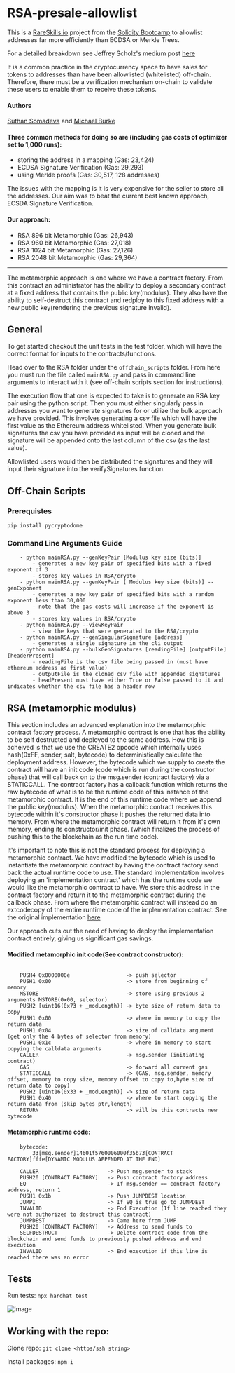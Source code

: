 # RSA-presale-allowlist
This is a [RareSkills.io](https://RareSkills.io) project from the [Solidity Bootcamp](https://www.rareskills.io/web3-blockchain-bootcamps-solidity) to allowlist addresses far more efficiently than ECDSA or Merkle Trees.

For a detailed breakdown see Jeffrey Scholz's medium post [here](https://medium.com/donkeverse/hardcore-gas-savings-in-nft-minting-part-2-signatures-vs-merkle-trees-917c43c59b07)

It is a common practice in the cryptocurrency space to have sales for tokens to addresses than have been allowlisted (whitelisted) off-chain. Therefore, there must be a verification mechanism on-chain to validate these users to enable them to receive these tokens.

#### Authors
[Suthan Somadeva](https://twitter.com/PeakyCryptos) and [Michael Burke](https://twitter.com/ThisIsMikeDB)

#### Three common methods for doing so are (including gas costs of optimizer set to 1,000 runs):
- storing the address in a mapping (Gas: 23,424) 
- ECDSA Signature Verification (Gas: 29,293) 
- using Merkle proofs (Gas: 30,517, 128 addresses) 

The issues with the mapping is it is very expensive for the seller to store all the addresses. Our aim was to beat
the current best known approach, ECSDA Signature Verification.

#### Our approach:
- RSA 896 bit Metamorphic  (Gas: 26,943)
- RSA 960 bit Metamorphic  (Gas: 27,018)
- RSA 1024 bit Metamorphic (Gas: 27,126)
- RSA 2048 bit Metamorphic (Gas: 29,364) 

<hr>

The metamorphic approach is one where we have a contract factory. From this contract an administrator has the ability to deploy a secondary contract at a fixed address that contains the public key(modulus). They also have the ability to self-destruct this contract and redploy to this fixed address with a new public key(rendering the previous signature invalid).

## General
To get started checkout the unit tests in the test folder, which will have the correct format for inputs to the contracts/functions.

Head over to the RSA folder under the `offchain_scripts` folder. From here you must run the file called `mainRSA.py` and pass in command line arguments to interact with it (see off-chain scripts section for instructions).

The execution flow that one is expected to take is to generate an RSA key pair using the python script. Then you must either singularly pass in addresses you want to generate signatures for or utilize the bulk approach we have provided. This involves generating a csv file which will have the first value as the Ethereum address whitelisted. When you generate bulk signatures the csv you have provided as input will be cloned and the signature will be appended onto the last column of the csv (as the last value). 

Allowlisted users would then be distributed the signatures and they will input their signature into the verifySignatures function.

## Off-Chain Scripts

### Prerequistes 

```
pip install pycryptodome
```

### Command Line Arguments Guide
```
    - python mainRSA.py --genKeyPair [Modulus key size (bits)]
        - generates a new key pair of specified bits with a fixed exponent of 3
        - stores key values in RSA/crypto
    - python mainRSA.py --genKeyPair [ Modulus key size (bits)] --genExponent
        - generates a new key pair of specified bits with a random exponent less than 30,000
        - note that the gas costs will increase if the exponent is above 3
        - stores key values in RSA/crypto
    - python mainRSA.py --viewKeyPair
        - view the keys that were generated to the RSA/crypto
    - python mainRSA.py --genSingularSignature [address]
        - generates a single signature in the cli output 
    - python mainRSA.py --bulkGenSignatures [readingFile] [outputFile] [headerPresent]
        - readingFile is the csv file being passed in (must have ethereum address as first value)
        - outputFile is the cloned csv file with appended signatures
        - headPresent must have either True or False passed to it and indicates whether the csv file has a header row
``` 
 
## RSA (metamorphic modulus)
This section includes an advanced explanation into the metamorphic contract factory process. A metamorphic contract is one that has the ability to be self destructed and deployed to the same address. How this is acheived is that we use the CREATE2 opcode which internally uses hash(0xFF, sender, salt, bytecode) to deterministically calculate the deployment address. However, the bytecode which we supply to create the contract will have an init code (code which is run during the constructor phase) that will call back on to the msg.sender (contract factory) via a STATICCALL. The contract factory has a callback function which returns the raw bytecode of what is to be the runtime code of this instance of the metamorphic contract. It is the end of this runtime code where we append the public key(modulus). When the metamorphic contract receives this bytecode within it's constructor phase it pushes the returned data into memory. From where the metamorphic contract will return it from it's own memory, ending its constructor/init phase. (which finalizes the process of pushing this to the blockchain as the run time code).

It's important to note this is not the standard process for deploying a metamorphic contract. We have modified the bytecode which is used to instantiate the metamorphic contract by having the contract factory send back the actual runtime code to use. The standard implementation involves deploying an 'implementation contract' which has the runtime code we would like the metamorphic contract to have. We store this address in the contract factory and return it to the metamorphic contract during the callback phase. From where the metamorphic contract will instead do an extcodecopy of the entire runtime code of the implementation contract. See the original implementation [here](https://github.com/0age/metamorphic)

Our approach cuts out the need of having to deploy the implementation contract entirely, giving us significant gas savings.

#### Modified metamorphic init code(See contract constructor):
```
 
    PUSH4 0x0000000e                  -> push selector
    PUSH1 0x00                        -> store from beginning of memory
    MSTORE                            -> store using previous 2 arguments MSTORE(0x00, selector)
    PUSH2 [uint16(0x73 + _modLength)] -> byte size of return data to copy 
    PUSH1 0x00                        -> where in memory to copy the return data
    PUSH1 0x04                        -> size of calldata argument (get only the 4 bytes of selector from memory)  
    PUSH1 0x1c                        -> where in memory to start copying the calldata arguments
    CALLER                            -> msg.sender (initiating contract)
    GAS                               -> forward all current gas
    STATICCALL                        -> (GAS, msg.sender, memory offset, memory to copy size, memory offset to copy to,byte size of return data to copy)
    PUSH2 [uint16(0x33 + _modLength)] -> size of return data
    PUSH1 0x40                        -> where to start copying the return data from (skip bytes ptr,length)
    RETURN                            -> will be this contracts new bytecode

```

#### Metamorphic runtime code:
```
    bytecode:
        33[msg.sender]14601f5760006000f35b73[CONTRACT FACTORY]fffe[DYNAMIC MODULUS APPENDED AT THE END]

    CALLER                      -> Push msg.sender to stack  
    PUSH20 [CONTRACT FACTORY]   -> Push contract factory address 
    EQ                          -> If msg.sender == contract factory address, return 1
    PUSH1 0x1b                  -> Push JUMPDEST location
    JUMPI                       -> If EQ is true go to JUMPDEST
    INVALID                     -> End Execution (If line reached they were not authorized to destruct this contract)
    JUMPDEST                    -> Came here from JUMP
    PUSH20 [CONTRACT FACTORY]   -> Address to send funds to
    SELFDESTRUCT                -> Delete contract code from the blockchain and send funds to previously pushed address and end execution
    INVALID                     -> End execution if this line is reached there was an error

```

## Tests
Run tests: `npx hardhat test`

![image](https://user-images.githubusercontent.com/106453938/206142847-c2b54ed3-5ce4-4396-8e75-0ee04724aaef.png)

## Working with the repo:

Clone repo: `git clone <https/ssh string>`

Install packages: `npm i`
